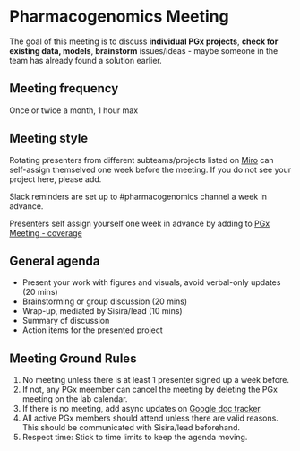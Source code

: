 # Pharmacogenomics Meeting

The goal of this meeting is to discuss **individual PGx projects**, **check for existing data, models**, **brainstorm** issues/ideas - maybe someone in the team has already found a solution earlier. 

## Meeting frequency
Once or twice a month, 1 hour max

## Meeting style
Rotating presenters from different subteams/projects listed on [Miro](https://miro.com/app/board/uXjVM3E5M-0=/?share_link_id=948374782430) can self-assign themselved one week before the meeting. If you do not see your project here, please add.

Slack reminders are set up to #pharmacogenomics channel a week in advance.

Presenters self assign yourself one week in advance by adding to [PGx Meeting - coverage](https://docs.google.com/document/d/1K6ncKURTKOyaQLLiMnt-Nbdks125dAMb3cHGcC4h6-c/edit?usp=sharing)

## General agenda
 - Present your work with figures and visuals, avoid verbal-only updates (20 mins)
 - Brainstorming or group discussion (20 mins)
 - Wrap-up, mediated by Sisira/lead (10 mins)
 - Summary of discussion
 - Action items for the presented project

## Meeting Ground Rules
1. No meeting unless there is at least 1 presenter signed up a week before. 
1. If not, any PGx meember can cancel the meeting by deleting the PGx meeting on the lab calendar.
1. If there is no meeting, add async updates on [Google doc tracker](https://docs.google.com/document/d/1K6ncKURTKOyaQLLiMnt-Nbdks125dAMb3cHGcC4h6-c/edit?usp=sharing).
1. All active PGx members should attend unless there are valid reasons. This should be communicated with Sisira/lead beforehand.
1. Respect time: Stick to time limits to keep the agenda moving.